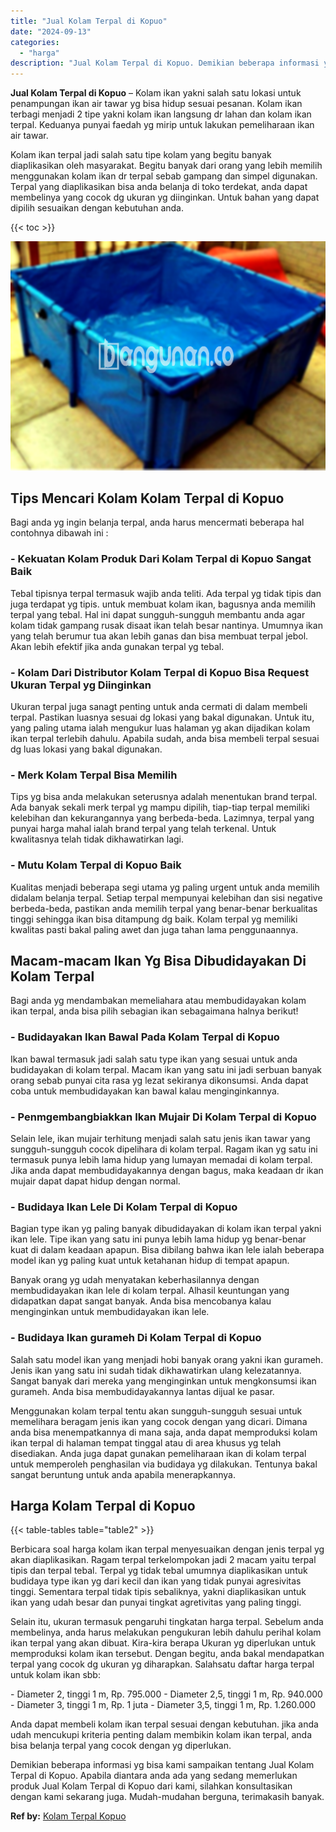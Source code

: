 ```yaml
---
title: "Jual Kolam Terpal di Kopuo"
date: "2024-09-13"
categories: 
  - "harga"
description: "Jual Kolam Terpal di Kopuo. Demikian beberapa informasi yg bisa kami sampaikan tentang Jual Kolam Terpal di Kopuo. Apabila diantara anda ada yang sedang meme..."
---
```


**Jual Kolam Terpal di Kopuo** – Kolam ikan yakni salah satu lokasi untuk penampungan ikan air tawar yg bisa hidup sesuai pesanan. Kolam ikan terbagi menjadi 2 tipe yakni kolam ikan langsung dr lahan dan kolam ikan terpal. Keduanya punyai faedah yg mirip untuk lakukan pemeliharaan ikan air tawar.

Kolam ikan terpal jadi salah satu tipe kolam yang begitu banyak diaplikasikan oleh masyarakat. Begitu banyak dari orang yang lebih memilih menggunakan kolam ikan dr terpal sebab gampang dan simpel digunakan. Terpal yang diaplikasikan bisa anda belanja di toko terdekat, anda dapat membelinya yang cocok dg ukuran yg diinginkan. Untuk bahan yang dapat dipilih sesuaikan dengan kebutuhan anda.

{{< toc >}}

![Jual Kolam Terpal di Kopuo](/images/jual-kolam-terpal-29.png)

## Tips Mencari Kolam Kolam Terpal di Kopuo

Bagi anda yg ingin belanja terpal, anda harus mencermati beberapa hal contohnya dibawah ini :

### \- Kekuatan Kolam Produk Dari Kolam Terpal di Kopuo Sangat Baik

Tebal tipisnya terpal termasuk wajib anda teliti. Ada terpal yg tidak tipis dan juga terdapat yg tipis. untuk membuat kolam ikan, bagusnya anda memilih terpal yang tebal. Hal ini dapat sungguh-sungguh membantu anda agar kolam tidak gampang rusak disaat ikan telah besar nantinya. Umumnya ikan yang telah berumur tua akan lebih ganas dan bisa membuat terpal jebol. Akan lebih efektif jika anda gunakan terpal yg tebal.

### \- Kolam Dari Distributor Kolam Terpal di Kopuo Bisa Request Ukuran Terpal yg Diinginkan

Ukuran terpal juga sanagt penting untuk anda cermati di dalam membeli terpal. Pastikan luasnya sesuai dg lokasi yang bakal digunakan. Untuk itu, yang paling utama ialah mengukur luas halaman yg akan dijadikan kolam ikan terpal terlebih dahulu. Apabila sudah, anda bisa membeli terpal sesuai dg luas lokasi yang bakal digunakan.

### \- Merk Kolam Terpal Bisa Memilih

Tips yg bisa anda melakukan seterusnya adalah menentukan brand terpal. Ada banyak sekali merk terpal yg mampu dipilih, tiap-tiap terpal memiliki kelebihan dan kekurangannya yang berbeda-beda. Lazimnya, terpal yang punyai harga mahal ialah brand terpal yang telah terkenal. Untuk kwalitasnya telah tidak dikhawatirkan lagi.

### \- Mutu Kolam Terpal di Kopuo Baik

Kualitas menjadi beberapa segi utama yg paling urgent untuk anda memilih didalam belanja terpal. Setiap terpal mempunyai kelebihan dan sisi negative berbeda-beda, pastikan anda memilih terpal yang benar-benar berkualitas tinggi sehingga ikan bisa ditampung dg baik. Kolam terpal yg memiliki kwalitas pasti bakal paling awet dan juga tahan lama penggunaannya.

## Macam-macam Ikan Yg Bisa Dibudidayakan Di Kolam Terpal

Bagi anda yg mendambakan memeliahara atau membudidayakan kolam ikan terpal, anda bisa pilih sebagian ikan sebagaimana halnya berikut!

### \- Budidayakan Ikan Bawal Pada Kolam Terpal di Kopuo

Ikan bawal termasuk jadi salah satu type ikan yang sesuai untuk anda budidayakan di kolam terpal. Macam ikan yang satu ini jadi serbuan banyak orang sebab punyai cita rasa yg lezat sekiranya dikonsumsi. Anda dapat coba untuk membudidayakan kan bawal kalau menginginkannya.

### \- Penmgembangbiakkan Ikan Mujair Di Kolam Terpal di Kopuo

Selain lele, ikan mujair terhitung menjadi salah satu jenis ikan tawar yang sungguh-sungguh cocok dipelihara di kolam terpal. Ragam ikan yg satu ini termasuk punya lebih lama hidup yang lumayan memadai di kolam terpal. Jika anda dapat membudidayakannya dengan bagus, maka keadaan dr ikan mujair dapat dapat hidup dengan normal.

### \- Budidaya Ikan Lele Di Kolam Terpal di Kopuo

Bagian type ikan yg paling banyak dibudidayakan di kolam ikan terpal yakni ikan lele. Tipe ikan yang satu ini punya lebih lama hidup yg benar-benar kuat di dalam keadaan apapun. Bisa dibilang bahwa ikan lele ialah beberapa model ikan yg paling kuat untuk ketahanan hidup di tempat apapun.

Banyak orang yg udah menyatakan keberhasilannya dengan membudidayakan ikan lele di kolam terpal. Alhasil keuntungan yang didapatkan dapat sangat banyak. Anda bisa mencobanya kalau menginginkan untuk membudidayakan ikan lele.

### \- Budidaya Ikan gurameh Di Kolam Terpal di Kopuo

Salah satu model ikan yang menjadi hobi banyak orang yakni ikan gurameh. Jenis ikan yang satu ini sudah tidak dikhawatirkan ulang kelezatannya. Sangat banyak dari mereka yang menginginkan untuk mengkonsumsi ikan gurameh. Anda bisa membudidayakannya lantas dijual ke pasar.

Menggunakan kolam terpal tentu akan sungguh-sungguh sesuai untuk memelihara beragam jenis ikan yang cocok dengan yang dicari. Dimana anda bisa menempatkannya di mana saja, anda dapat memproduksi kolam ikan terpal di halaman tempat tinggal atau di area khusus yg telah disediakan. Anda juga dapat gunakan pemeliharaan ikan di kolam terpal untuk memperoleh penghasilan via budidaya yg dilakukan. Tentunya bakal sangat beruntung untuk anda apabila menerapkannya.

## Harga Kolam Terpal di Kopuo

{{< table-tables table="table2" >}}

Berbicara soal harga kolam ikan terpal menyesuaikan dengan jenis terpal yg akan diaplikasikan. Ragam terpal terkelompokan jadi 2 macam yaitu terpal tipis dan terpal tebal. Terpal yg tidak tebal umumnya diaplikasikan untuk budidaya type ikan yg dari kecil dan ikan yang tidak punyai agresivitas tinggi. Sementara terpal tidak tipis sebaliknya, yakni diaplikasikan untuk ikan yang udah besar dan punyai tingkat agretivitas yang paling tinggi.

Selain itu, ukuran termasuk pengaruhi tingkatan harga terpal. Sebelum anda membelinya, anda harus melakukan pengukuran lebih dahulu perihal kolam ikan terpal yang akan dibuat. Kira-kira berapa Ukuran yg diperlukan untuk memproduksi kolam ikan tersebut. Dengan begitu, anda bakal mendapatkan terpal yang cocok dg ukuran yg diharapkan. Salahsatu daftar harga terpal untuk kolam ikan sbb:

\- Diameter 2, tinggi 1 m, Rp. 795.000 - Diameter 2,5, tinggi 1 m, Rp. 940.000 - Diameter 3, tinggi 1 m, Rp. 1 juta - Diameter 3,5, tinggi 1 m, Rp. 1.260.000

Anda dapat membeli kolam ikan terpal sesuai dengan kebutuhan. jika anda udah mencukupi kriteria penting dalam membikin kolam ikan terpal, anda bisa belanja terpal yang cocok dengan yg diperlukan.

Demikian beberapa informasi yg bisa kami sampaikan tentang Jual Kolam Terpal di Kopuo. Apabila diantara anda ada yang sedang memerlukan produk Jual Kolam Terpal di Kopuo dari kami, silahkan konsultasikan dengan kami sekarang juga. Mudah-mudahan berguna, terimakasih banyak.

**Ref by:** [Kolam Terpal Kopuo](https://id.wikipedia.org/wiki/Kolam)
